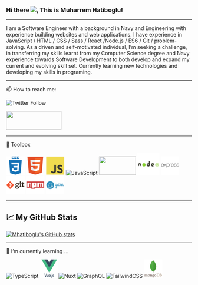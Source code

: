 
### Hi there <img src="https://raw.githubusercontent.com/MartinHeinz/MartinHeinz/master/wave.gif" width="30px">, This is Muharrem Hatiboglu!

---
I am a Software Engineer with a background in Navy and Engineering with experience building websites and web applications.
I have experience in JavaScript / HTML / CSS / Sass / React  /Node.js / ES6 / Git / problem-solving.
As a driven and self-motivated individual, I’m seeking a challenge, in transferring my skills learnt from my Computer Science degree and Navy experience towards Software Development to both develop and expand my current and evolving skill set.
Currently learning new technologies and developing my skills in programing.
<!--I'm open to working on permanent, contract and on a temporary basis. )-->

---
📫 How to reach me:

![Twitter Follow](https://img.shields.io/twitter/follow/mhatiboglu_?style=social)

<a href="https://uk.linkedin.com/in/mhatiboglu?trk=profile-badge"><img src="https://qttr27hqw0-flywheel.netdna-ssl.com/wp-content/uploads/2013/10/Linkedin_Badge.png" width="150" height="50"/></a>
              
---

🧰 Toolbox

<img src="https://github.com/devicons/devicon/blob/master/icons/css3/css3-plain-wordmark.svg" alt="CSS" width="50" height="50"/> <img src="https://github.com/devicons/devicon/blob/master/icons/html5/html5-original.svg" alt="HTML" width="50" height="50"/> 
<img src="https://github.com/devicons/devicon/blob/master/icons/javascript/javascript-original.svg" alt="JavaScript" width="50" height="50"/> 
<img src="https://www.vectorlogo.zone/logos/reactjs/reactjs-ar21.svg" alt="JavaScript" width="100" height="50"/> 
<img src="https://cdn.worldvectorlogo.com/logos/nextjs-3.svg" width="100" height="50"/> 
<img src="https://github.com/devicons/devicon/blob/master/icons/nodejs/nodejs-original-wordmark.svg" alt="NodeJS" width="60" height="60"/>
<img src="https://github.com/devicons/devicon/blob/master/icons/express/express-original-wordmark.svg" alt="ExpressJS" width="50" height="50"/> 
<img src="https://github.com/devicons/devicon/blob/master/icons/git/git-original-wordmark.svg" alt="Git" width="50" height="50"/>
<img src="https://github.com/devicons/devicon/blob/master/icons/npm/npm-original-wordmark.svg" alt="npm" width="50" height="50"/> <img src="https://github.com/devicons/devicon/blob/master/icons/yarn/yarn-original-wordmark.svg" alt="yarn" width="50" height="50"/> 

<!--

 <img src="https://github.com/devicons/devicon/blob/master/icons/vuejs/vuejs-original-wordmark.svg" alt="VueJS" width="50" height="50"/> 
<img src="https://cdn.worldvectorlogo.com/logos/tailwindcss.svg" alt="TailwindCSS" width="50" height="50"/> 
<img src="https://nuxtjs.org/logos/nuxtjs-typo.svg" alt="Nuxt" width="90" height="50"/> 
<img src="https://cdn.worldvectorlogo.com/logos/keystonejs.svg" alt="KeystoneJS" width="50" height="50"/>
<img src="https://github.com/devicons/devicon/blob/master/icons/postgresql/postgresql-original-wordmark.svg" alt="PostgreSQL" width="50" height="50"/>
<img src="https://github.com/devicons/devicon/blob/master/icons/mongodb/mongodb-original-wordmark.svg" alt="MongoDB" width="50" height="50"/>
<img src="https://github.com/devicons/devicon/blob/master/icons/amazonwebservices/amazonwebservices-original-wordmark.svg" alt="AWS" width="50" height="50"/>

-->

---

## &#x1f4c8; My GitHub Stats
<!--
[![Top Langs](https://github-readme-stats.vercel.app/api/top-langs/?username=mhatiboglu&hide=java,html,css&theme=radical)](https://github.com/anuraghazra/github-readme-stats)
-->
[![Mhatiboglu's GitHub stats](https://github-readme-stats.vercel.app/api?username=mhatiboglu&theme=radical)](https://github.com/mhatiboglu)

---
 🌱 I’m currently learning ...
 
<img src="https://www.vectorlogo.zone/logos/typescriptlang/typescriptlang-official.svg" alt="TypeScript" width="90" height="50"/>   <img src="https://github.com/devicons/devicon/blob/master/icons/vuejs/vuejs-original-wordmark.svg" alt="VueJS" width="50" height="50"/><img src="https://nuxtjs.org/logos/nuxtjs-typo.svg" alt="Nuxt" width="90" height="50"/> <img src="https://www.vectorlogo.zone/logos/graphql/graphql-ar21.svg" alt="GraphQL" width="90" height="50"/> <img src="https://cdn.worldvectorlogo.com/logos/tailwindcss.svg" alt="TailwindCSS" width="50" height="50"/> <img src="https://github.com/devicons/devicon/blob/master/icons/mongodb/mongodb-original-wordmark.svg" alt="MongoDB" width="50" height="50"/>


<!--
**mhatiboglu/mhatiboglu** is a ✨ _special_ ✨ repository because its `README.md` (this file) appears on your GitHub profile.

Here are some ideas to get you started:

- 🔭 I’m currently working on ...
- 🌱 I’m currently learning ...
- 👯 I’m looking to collaborate on ...
- 🤔 I’m looking for help with ...
- 💬 Ask me about ...
- 📫 How to reach me: ...
- 😄 Pronouns: ...
- ⚡ Fun fact: ...
-->
